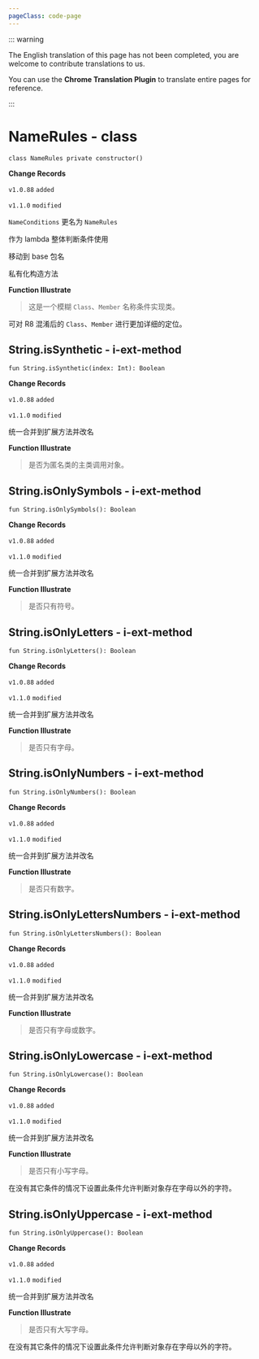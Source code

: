 ```yaml
---
pageClass: code-page
---
```


::: warning

The English translation of this page has not been completed, you are welcome to contribute translations to us.

You can use the **Chrome Translation Plugin** to translate entire pages for reference.

:::

# NameRules <span class="symbol">- class</span>

```kotlin:no-line-numbers
class NameRules private constructor()
```

**Change Records**

`v1.0.88` `added`

`v1.1.0` `modified`

`NameConditions` 更名为 `NameRules`

作为 lambda 整体判断条件使用

移动到 base 包名

私有化构造方法

**Function Illustrate**

> 这是一个模糊 `Class`、`Member` 名称条件实现类。

可对 R8 混淆后的 `Class`、`Member` 进行更加详细的定位。

## String.isSynthetic <span class="symbol">- i-ext-method</span>

```kotlin:no-line-numbers
fun String.isSynthetic(index: Int): Boolean
```

**Change Records**

`v1.0.88` `added`

`v1.1.0` `modified`

统一合并到扩展方法并改名

**Function Illustrate**

> 是否为匿名类的主类调用对象。

## String.isOnlySymbols <span class="symbol">- i-ext-method</span>

```kotlin:no-line-numbers
fun String.isOnlySymbols(): Boolean
```

**Change Records**

`v1.0.88` `added`

`v1.1.0` `modified`

统一合并到扩展方法并改名

**Function Illustrate**

> 是否只有符号。

## String.isOnlyLetters <span class="symbol">- i-ext-method</span>

```kotlin:no-line-numbers
fun String.isOnlyLetters(): Boolean
```

**Change Records**

`v1.0.88` `added`

`v1.1.0` `modified`

统一合并到扩展方法并改名

**Function Illustrate**

> 是否只有字母。

## String.isOnlyNumbers <span class="symbol">- i-ext-method</span>

```kotlin:no-line-numbers
fun String.isOnlyNumbers(): Boolean
```

**Change Records**

`v1.0.88` `added`

`v1.1.0` `modified`

统一合并到扩展方法并改名

**Function Illustrate**

> 是否只有数字。

## String.isOnlyLettersNumbers <span class="symbol">- i-ext-method</span>

```kotlin:no-line-numbers
fun String.isOnlyLettersNumbers(): Boolean
```

**Change Records**

`v1.0.88` `added`

`v1.1.0` `modified`

统一合并到扩展方法并改名

**Function Illustrate**

> 是否只有字母或数字。

## String.isOnlyLowercase <span class="symbol">- i-ext-method</span>

```kotlin:no-line-numbers
fun String.isOnlyLowercase(): Boolean
```

**Change Records**

`v1.0.88` `added`

`v1.1.0` `modified`

统一合并到扩展方法并改名

**Function Illustrate**

> 是否只有小写字母。

在没有其它条件的情况下设置此条件允许判断对象存在字母以外的字符。

## String.isOnlyUppercase <span class="symbol">- i-ext-method</span>

```kotlin:no-line-numbers
fun String.isOnlyUppercase(): Boolean
```

**Change Records**

`v1.0.88` `added`

`v1.1.0` `modified`

统一合并到扩展方法并改名

**Function Illustrate**

> 是否只有大写字母。

在没有其它条件的情况下设置此条件允许判断对象存在字母以外的字符。